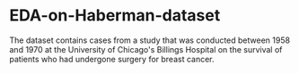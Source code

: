 # EDA-on-Haberman-dataset
The dataset contains cases from a study that was conducted between 1958 and 1970 at the University of Chicago's Billings Hospital on the survival of patients who had undergone surgery for breast cancer.
